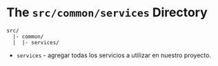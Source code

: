 # The `src/common/services` Directory

```
src/
  |- common/
  |  |- services/
```

- `services` - agregar todas los servicios a utilizar en nuestro proyecto.


